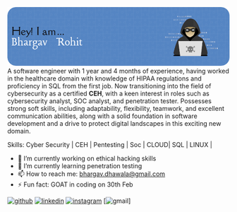 ![Header](https://github.com/castorio32/Castorio/blob/main/github-header-image.png)
A software engineer with 1 year and 4 months of experience, having worked in the healthcare domain with knowledge of HIPAA regulations and proficiency in SQL from the first job. Now transitioning into the field of cybersecurity as a certified **CEH**, with a keen interest in roles such as cybersecurity analyst, SOC analyst, and penetration tester. Possesses strong soft skills, including adaptability, flexibility, teamwork, and excellent communication abilities, along with a solid foundation in software development and a drive to protect digital landscapes in this exciting new domain.

Skills: Cyber Security | CEH | Pentesting | Soc | CLOUD| SQL | LINUX |

- 🔭 I’m currently working on ethical hacking skills 
- 🌱 I’m currently learning penetration testing 
- 📫 How to reach me: bhargav.dhawala@gmail.com 
- ⚡ Fun fact: GOAT in coding on 30th Feb 


[<img src='https://cdn.jsdelivr.net/npm/simple-icons@3.0.1/icons/github.svg' alt='github' height='40'>](https://github.com/https://github.com/castorio32)  [<img src='https://cdn.jsdelivr.net/npm/simple-icons@3.0.1/icons/linkedin.svg' alt='linkedin' height='40'>](https://www.linkedin.com/in/www.linkedin.com/in/bhargav-rohit-dhawala/)  [<img src='https://cdn.jsdelivr.net/npm/simple-icons@3.0.1/icons/instagram.svg' alt='instagram' height='40'>](https://www.instagram.com/_castorio/)  [<img src='https://cdn.jsdelivr.net/npm/simple-icons@3.0.1/icons/gmail.svg' alt='gmail' height='40'>]

